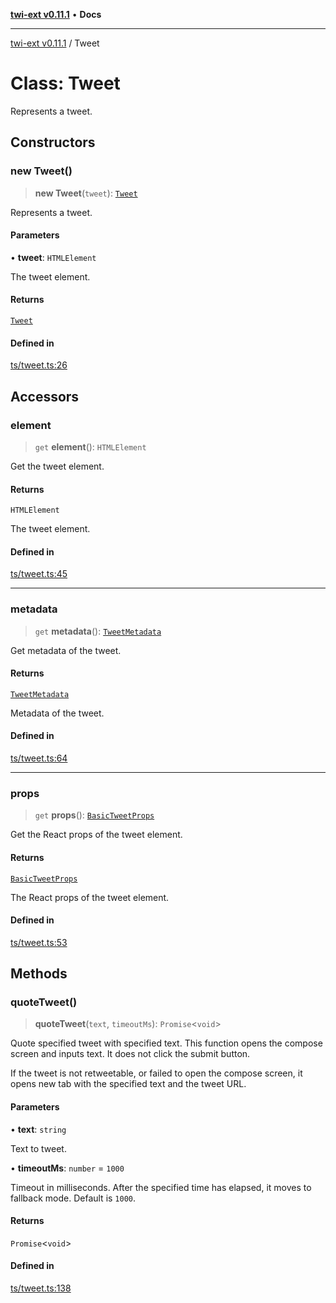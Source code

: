 [**twi-ext v0.11.1**](../README.md) • **Docs**

***

[twi-ext v0.11.1](../README.md) / Tweet

# Class: Tweet

Represents a tweet.

## Constructors

### new Tweet()

> **new Tweet**(`tweet`): [`Tweet`](Tweet.md)

Represents a tweet.

#### Parameters

• **tweet**: `HTMLElement`

The tweet element.

#### Returns

[`Tweet`](Tweet.md)

#### Defined in

[ts/tweet.ts:26](https://github.com/Robot-Inventor/twi-ext/blob/30715a861b9be3dbd39395205fb59e3de933cef8/src/ts/tweet.ts#L26)

## Accessors

### element

> `get` **element**(): `HTMLElement`

Get the tweet element.

#### Returns

`HTMLElement`

The tweet element.

#### Defined in

[ts/tweet.ts:45](https://github.com/Robot-Inventor/twi-ext/blob/30715a861b9be3dbd39395205fb59e3de933cef8/src/ts/tweet.ts#L45)

***

### metadata

> `get` **metadata**(): [`TweetMetadata`](../interfaces/TweetMetadata.md)

Get metadata of the tweet.

#### Returns

[`TweetMetadata`](../interfaces/TweetMetadata.md)

Metadata of the tweet.

#### Defined in

[ts/tweet.ts:64](https://github.com/Robot-Inventor/twi-ext/blob/30715a861b9be3dbd39395205fb59e3de933cef8/src/ts/tweet.ts#L64)

***

### props

> `get` **props**(): [`BasicTweetProps`](../interfaces/BasicTweetProps.md)

Get the React props of the tweet element.

#### Returns

[`BasicTweetProps`](../interfaces/BasicTweetProps.md)

The React props of the tweet element.

#### Defined in

[ts/tweet.ts:53](https://github.com/Robot-Inventor/twi-ext/blob/30715a861b9be3dbd39395205fb59e3de933cef8/src/ts/tweet.ts#L53)

## Methods

### quoteTweet()

> **quoteTweet**(`text`, `timeoutMs`): `Promise`\<`void`\>

Quote specified tweet with specified text.
This function opens the compose screen and inputs text.
It does not click the submit button.

If the tweet is not retweetable, or failed to open the compose screen,
it opens new tab with the specified text and the tweet URL.

#### Parameters

• **text**: `string`

Text to tweet.

• **timeoutMs**: `number` = `1000`

Timeout in milliseconds. After the specified time has elapsed, it moves to fallback mode. Default is ``1000``.

#### Returns

`Promise`\<`void`\>

#### Defined in

[ts/tweet.ts:138](https://github.com/Robot-Inventor/twi-ext/blob/30715a861b9be3dbd39395205fb59e3de933cef8/src/ts/tweet.ts#L138)
